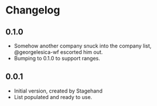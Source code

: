 # Changelog

## 0.1.0

- Somehow another company snuck into the company list, @georgelesica-wf escorted him out.
- Bumping to 0.1.0 to support ranges.

## 0.0.1

- Initial version, created by Stagehand
- List populated and ready to use.
